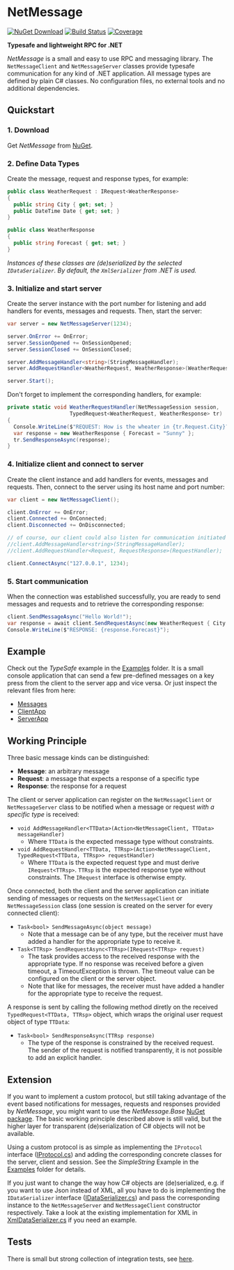 # NetMessage<br>
[![NuGet Download](https://img.shields.io/nuget/v/NetMessage.svg?style=flat)](https://www.nuget.org/packages/NetMessage/)
[![Build Status](https://img.shields.io/azure-devops/build/tsharpsoftware/netmessage/1/main)](https://tsharpsoftware.visualstudio.com/NetMessage/_build/latest?definitionId=1&branchName=main&view=codecoverage-tab)
[![Coverage](https://img.shields.io/azure-devops/coverage/tsharpsoftware/netmessage/1/main)](https://tsharpsoftware.visualstudio.com/NetMessage/_build/latest?definitionId=1&branchName=main&view=codecoverage-tab)

**Typesafe and lightweight RPC for .NET**

*NetMessage* is a small and easy to use RPC and messaging library. The `NetMessageClient` and `NetMessageServer` classes
provide typesafe communication for any kind of .NET application. All message types are defined by plain C# classes. No
configuration files, no external tools and no additional dependencies.


## Quickstart

### 1. Download
Get *NetMessage* from [NuGet](https://www.nuget.org/packages/NetMessage/ "NetMessage on NuGet.org").


### 2. Define Data Types
Create the message, request and response types, for example:

```cs
public class WeatherRequest : IRequest<WeatherResponse>
{
  public string City { get; set; }
  public DateTime Date { get; set; }
}

public class WeatherResponse
{
  public string Forecast { get; set; }
} 
```

*Instances of these classes are (de)serialized by the selected `IDataSerializer`. By default, the `XmlSerializer` from
.NET is used.*

### 3. Initialize and start server
Create the server instance with the port number for listening and add handlers for events, messages and requests.
Then, start the server:

```cs
var server = new NetMessageServer(1234);

server.OnError += OnError;
server.SessionOpened += OnSessionOpened;
server.SessionClosed += OnSessionClosed;

server.AddMessageHandler<string>(StringMessageHandler);
server.AddRequestHandler<WeatherRequest, WeatherResponse>(WeatherRequestHandler);

server.Start();
```

Don't forget to implement the corresponding handlers, for example:

```cs
private static void WeatherRequestHandler(NetMessageSession session, 
                    TypedRequest<WeatherRequest, WeatherResponse> tr)
{
  Console.WriteLine($"REQUEST: How is the wheater in {tr.Request.City}?");
  var response = new WeatherResponse { Forecast = "Sunny" };
  tr.SendResponseAsync(response);
}
```

### 4. Initialize client and connect to server
Create the client instance and add handlers for events, messages and requests.
Then, connect to the server using its host name and port number:

```cs
var client = new NetMessageClient();

client.OnError += OnError;
client.Connected += OnConnected;
client.Disconnected += OnDisconnected;

// of course, our client could also listen for communication initiated by the server
//client.AddMessageHandler<string>(StringMessageHandler);
//client.AddRequestHandler<Request, RequestResponse>(RequestHandler);

client.ConnectAsync("127.0.0.1", 1234);
```

### 5. Start communication
When the connection was established successfully, you are ready to send messages and requests and to retrieve the
corresponding response:

```cs
client.SendMessageAsync("Hello World!");
var response = await client.SendRequestAsync(new WeatherRequest { City = "Bonn" });
Console.WriteLine($"RESPONSE: {response.Forecast}");
```

## Example
Check out the *TypeSafe* example in the [Examples](https://github.com/till-f/NetMessage/tree/main/Examples) folder.
It is a small console application that can send a few pre-defined messages on a key press from the client to the
server app and vice versa. Or just inspect the relevant files from here:

* [Messages](Examples/TypeSafe/Messages.cs)
* [ClientApp](Examples/TypeSafe.Client/NetMessageClientApp.cs)
* [ServerApp](Examples/TypeSafe.Server/NetMessageServerApp.cs)


## Working Principle
Three basic message kinds can be distinguished:

* **Message**: an arbitrary message
* **Request**: a message that expects a response of a specific type
* **Response**: the response for a request

The client or server application can register on the `NetMessageClient` or `NetMessageServer` class to be notified when
a message or request *with a specific type* is received:

* `void AddMessageHandler<TTData>(Action<NetMessageClient, TTData> messageHandler)`
  * Where `TTData` is the expected message type without constraints.
* `void AddRequestHandler<TTData, TTRsp>(Action<NetMessageClient, TypedRequest<TTData, TTRsp>> requestHandler)`
  * Where `TTData` is the expected request type and must derive `IRequest<TTRsp>`. `TTRsp` is the expected response type without 
    constraints. The `IRequest` interface is otherwise empty.

Once connected, both the client and the server application can initiate sending of messages or requests on the
`NetMessageClient` or `NetMessageSession` class (one session is created on the server for every connected client):

* `Task<bool> SendMessageAsync(object message)`
  * Note that a message can be of any type, but the receiver must have added a handler for the appropriate type to receive it.
* `Task<TTRsp> SendRequestAsync<TTRsp>(IRequest<TTRsp> request)`
  * The task provides access to the received response with the appropriate type. If no response was received before a given
    timeout, a TimeoutException is thrown. The timeout value can be configured on the client or the server object.
  * Note that like for messages, the receiver must have added a handler for the appropriate type to receive the request.

A response is sent by calling the following method diretly on the received `TypedRequest<TTData, TTRsp>` object, which wraps
the original user request object of type `TTData`:

* `Task<bool> SendResponseAsync(TTRsp response)`
  * The type of the response is constrained by the received request. The sender of the request is notified transparently,
    it is not possible to add an explicit handler.


## Extension
If you want to implement a custom protocol, but still taking advantage of the event based notifications for messages, requests
and responses provided by *NetMessage*, you might want to use the *NetMessage.Base* [NuGet package](https://www.nuget.org/packages/NetMessage.Base "NetMessage.Base on NuGet.org").
The basic working principle described above is still valid, but the higher layer for transparent (de)serialization
of C# objects will not be available.

Using a custom protocol is as simple as implementing the `IProtocol` interface ([IProtocol.cs](NetMessage.Base/IProtocol.cs))
and adding the corresponding concrete classes for the server, client and session. See the *SimpleString* Example in the
[Examples](https://github.com/till-f/NetMessage/tree/main/Examples) folder for details.

If you just want to change the way how C# objects are (de)serialized, e.g. if you want to use Json instead of XML, all you have to do
is implementing the `IDataSerializer` interface ([IDataSerializer.cs](NetMessage/IDataSerializer.cs)) and pass the
corresponding instance to the `NetMessageServer` and `NetMessageClient` constructor respectively. Take a look at the existing
implementation for XML in [XmlDataSerializer.cs](NetMessage/XmlDataSerializer.cs) if you need an example.


## Tests
There is small but strong collection of integration tests, see [here](https://github.com/till-f/NetMessage/tree/main/Tests).
